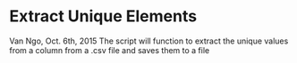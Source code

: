 # Extract Unique Elements 
Van Ngo, Oct. 6th, 2015
The script will function to extract the unique values from a column from a .csv file and saves them to a file
